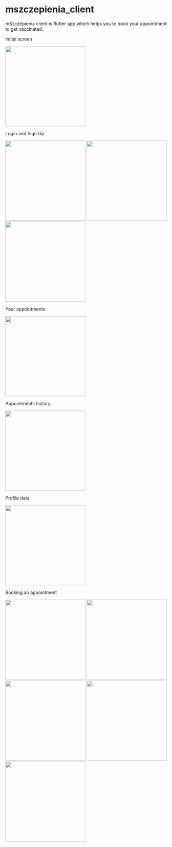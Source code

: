 # mszczepienia_client

mSzczepienia client is flutter app which helps you to book your appointment to get vaccinated.

Initial screen

<img src="https://user-images.githubusercontent.com/58406847/156940213-44f166e3-ae83-49e6-b911-03edb4b08025.png" width="250">

Login and Sign Up

<img src="https://user-images.githubusercontent.com/58406847/156940221-4fc399c6-0b9c-4093-a88d-22aa7fb71a58.png" width="250">
<img src="https://user-images.githubusercontent.com/58406847/156940223-317249fa-d1f7-4465-8b0d-2255fd7f2ff6.png" width="250">
<img src="https://user-images.githubusercontent.com/58406847/156940227-1a51cb78-fa21-4683-ad54-e85e3acabfb4.png" width="250">

Your appointments

<img src="https://user-images.githubusercontent.com/58406847/156940228-2b7ab01f-0ecc-4192-b7d9-f0f4b4f83af5.png" width="250">

Appointments history

<img src="https://user-images.githubusercontent.com/58406847/156940234-7f05aead-d9ab-47e7-8352-2ee435ec7db2.png" width="250">

Profile data

<img src="https://user-images.githubusercontent.com/58406847/156940236-3d2c1bf0-a8b1-4408-b318-4416846976f8.png" width="250">

Booking an appointment

<img src="https://user-images.githubusercontent.com/58406847/156940240-5162d804-256f-473b-97b4-695f9b4d238b.png" width="250">
<img src="https://user-images.githubusercontent.com/58406847/156940250-42197027-5dd7-4156-9028-f98e0cda0cf2.png" width="250">
<img src="https://user-images.githubusercontent.com/58406847/156940251-71f72f05-35c8-4526-94bc-6c16b7dc492d.png" width="250">
<img src="https://user-images.githubusercontent.com/58406847/156940253-e5d70fbd-cf7a-4f4d-9c7d-3b255ad725ca.png" width="250">
<img src="https://user-images.githubusercontent.com/58406847/156940256-6aa3de04-1c7e-4a43-8daf-e9846daa7587.png" width="250">
